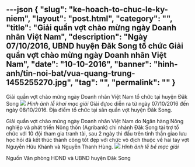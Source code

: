 ---json
{
    "slug": "ke-hoach-to-chuc-le-ky-niem",
    "layout": "post.html",
    "category": "",
    "title": "Giải quần vợt chào mừng ngày Doanh nhân Việt Nam",
    "description": "Ngày 07/10/2016, UBND huyện Đăk Song tổ chức Giải quần vợt chào mừng ngày Doanh nhân Việt Nam",
    "date": "10-10-2016",
    "banner": "hinh-anh/tin-noi-bat/vua-quang-trung-1455255270.jpg",
    "tag": "",
    "permalink": ""
}
---
Giải quần vợt chào mừng ngày Doanh nhân Việt Nam tổ chức tại huyện Đăk Song
![](http://www.mediafire.com/convkey/75f4/iz7gxz14g5d37c4zg.jpg)
*Hình ảnh lễ khai mạc giải*
Giải đựoc diễn ra từ ngày 07/10/2016 đến ngày 08/10/2016.
Địa điểm tổ chức tại sân quần vợt huyện Đăk Song.

Giải quần vợt chào mừng ngày Doanh nhân Việt Nam do Ngân hàng Nông nghiệp và phát triển Nông thôn (Agribank) chi nhánh Đăk Song tài trợ tổ chức  với 10 đội tham gia tranh tài, sau 2 ngày thi đấu trên tinh thần giao lưu học hỏi đã kết thúc thành công tốt đẹp với chức vô địch thuộc về hai tay vợt Nguyễn Hữu Khánh và Nguyễn Thanh Hùng.
![](http://www.mediafire.com/convkey/5c93/28x2box6y83u2cozg.jpg)
*Hình ảnh lễ bế mạc giải*

Nguồn Văn phòng HĐND và UBND huyện Đăk Song